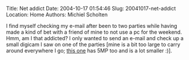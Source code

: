 Title: Net addict
Date: 2004-10-17 01:54:46
Slug: 20041017-net-addict
Location: Home
Authors: Michiel Scholten

<p>I find myself checking my e-mail after been to two parties while having made a kind of bet with a friend of mine to not use a pc for the weekend. Hmm, am I that addicted? I only wanted to send an e-mail and check up a small digicam I saw on one of the parties [mine is a bit too large to carry around everywhere I go; <a href="http://www.dpreview.com/reviews/specs/Casio/casio_qvr51.asp">this one</a> has 5MP too and is a lot smaller :)].</p>